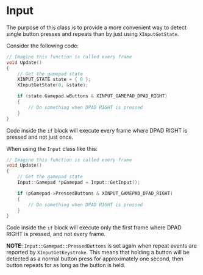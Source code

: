 # Input

The purpose of this class is to provide a more convenient way to detect single button presses and repeats than by just using `XInputGetState`.

Consider the following code:

```C++
// Imagine this function is called every frame
void Update()
{
    // Get the gamepad state
    XINPUT_STATE state = { 0 };
    XInputGetState(0, &state);

    if (state.Gamepad.wButtons & XINPUT_GAMEPAD_DPAD_RIGHT)
    {
        // Do something when DPAD RIGHT is pressed
    }
}
```

Code inside the `if` block will execute every frame where DPAD RIGHT is pressed and not just once.

When using the `Input` class like this:

```C++
// Imagine this function is called every frame
void Update()
{
    // Get the gamepad state
    Input::Gamepad *pGamepad = Input::GetInput();

    if (pGamepad->PressedButtons & XINPUT_GAMEPAD_DPAD_RIGHT)
    {
        // Do something when DPAD RIGHT is pressed
    }
}
```

Code inside the `if` block will execute only the first frame where DPAD RIGHT is pressed, and not every frame.

**NOTE**: `Input::Gamepad::PressedButtons` is set again when repeat events are reported by `XInputGetKeystroke`. This means that holding a button will be detected as a normal button press for approximately one second, then button repeats for as long as the button is held.
